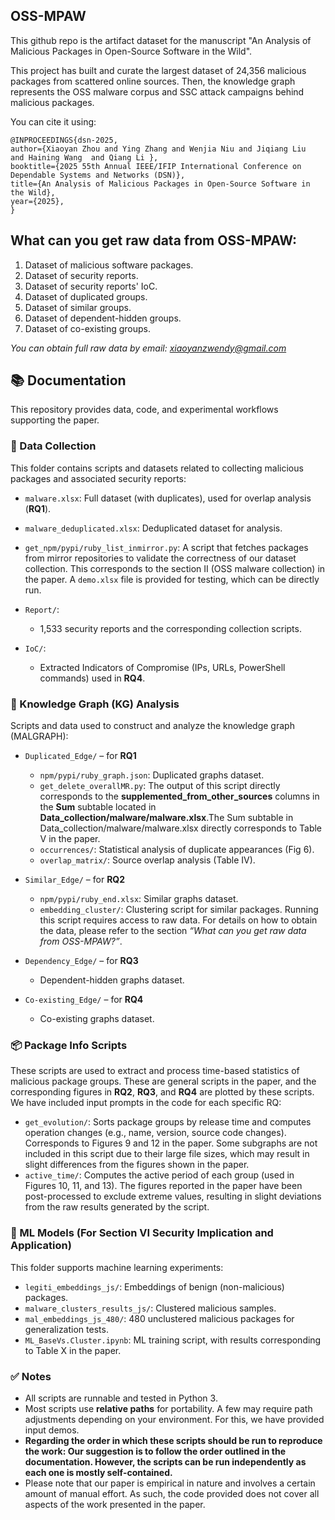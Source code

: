 ## OSS-MPAW

This github repo is the artifact dataset for the manuscript "An Analysis of Malicious Packages in Open-Source Software in the Wild".

This project has built and curate the largest dataset of 24,356 malicious packages from scattered online sources. Then, the knowledge graph represents the OSS malware corpus and SSC attack campaigns behind malicious packages.

You can cite it using:

```
@INPROCEEDINGS{dsn-2025,
author={Xiaoyan Zhou and Ying Zhang and Wenjia Niu and Jiqiang Liu  and Haining Wang  and Qiang Li },
booktitle={2025 55th Annual IEEE/IFIP International Conference on Dependable Systems and Networks (DSN)},
title={An Analysis of Malicious Packages in Open-Source Software in the Wild},
year={2025},
}
```

## What can you get raw data from OSS-MPAW:

1. Dataset of malicious software packages.
2. Dataset of security reports.
3. Dataset of security reports' IoC.
4. Dataset of duplicated groups.
5. Dataset of  similar groups.
6. Dataset of dependent-hidden  groups.
7. Dataset of co-existing groups.

*You can obtain full raw data by email: <xiaoyanzwendy@gmail.com>*

## 📚 Documentation

This repository provides data, code, and experimental workflows supporting the paper.

### 🐛 Data Collection

This folder contains scripts and datasets related to collecting malicious packages and associated security reports:

- `malware.xlsx`: Full dataset (with duplicates), used for overlap analysis (**RQ1**).
- `malware_deduplicated.xlsx`: Deduplicated dataset for analysis.
- `get_npm/pypi/ruby_list_inmirror.py`: A script that fetches packages from mirror repositories to validate the correctness of our dataset collection. This corresponds to the section II (OSS malware collection) in the paper. A `demo.xlsx` file is provided for testing, which can be directly run.
- `Report/`:

  - 1,533 security reports and the corresponding collection scripts.
- `IoC/`:

  - Extracted Indicators of Compromise (IPs, URLs, PowerShell commands) used in **RQ4**.

### 🧠 Knowledge Graph (KG) Analysis

Scripts and data used to construct and analyze the knowledge graph (MALGRAPH):

- `Duplicated_Edge/` – for **RQ1**

  - `npm/pypi/ruby_graph.json`: Duplicated graphs dataset.
  - `get_delete_overallMR.py`: The output of this script directly corresponds to the **supplemented\_from\_other\_sources** columns in the **Sum** subtable located in **Data_collection/malware/malware.xlsx**.The Sum subtable in Data\_collection/malware/malware.xlsx directly corresponds to Table V in the paper.
  - `occurrences/`: Statistical analysis of duplicate appearances (Fig 6).
  - `overlap_matrix/`: Source overlap analysis (Table IV).
- `Similar_Edge/` – for **RQ2**

  - `npm/pypi/ruby_end.xlsx`: Similar graphs dataset.
  - `embedding_cluster/`: Clustering script for similar packages. Running this script requires access to raw data. For details on how to obtain the data, please refer to the section *“What can you get raw data from OSS-MPAW?”*.
- `Dependency_Edge/` – for **RQ3**

  - Dependent-hidden graphs dataset.
- `Co-existing_Edge/` – for **RQ4**

  - Co-existing graphs dataset.

### 📦 Package Info Scripts

These scripts are used to extract and process time-based statistics of malicious package groups. These are general scripts in the paper, and the corresponding figures in **RQ2**, **RQ3**, and **RQ4** are plotted by these scripts. We have included input prompts in the code for each specific RQ:

- `get_evolution/`: Sorts package groups by release time and computes operation changes (e.g., name, version, source code changes). Corresponds to Figures 9 and 12 in the paper. Some subgraphs are not included in this script due to their large file sizes, which may result in slight differences from the figures shown in the paper.
- `active_time/`: Computes the active period of each group (used in Figures 10, 11, and 13). The figures reported in the paper have been post-processed to exclude extreme values, resulting in slight deviations from the raw results generated by the script.

### 🤖 ML Models (For Section VI Security Implication and Application)

This folder supports machine learning experiments:

- `legiti_embeddings_js/`: Embeddings of benign (non-malicious) packages.
- `malware_clusters_results_js/`: Clustered malicious samples.
- `mal_embeddings_js_480/`: 480 unclustered malicious packages for generalization tests.
- `ML_BaseVs.Cluster.ipynb`: ML training script, with results corresponding to Table X in the paper.

### ✅ Notes

- All scripts are runnable and tested in Python 3.
- Most scripts use **relative paths** for portability. A few may require path adjustments depending on your environment. For this, we have provided input demos.
- **Regarding the order in which these scripts should be run to reproduce the work: Our suggestion is to follow the order outlined in the documentation. However, the scripts can be run independently as each one is mostly self-contained.**
- Please note that our paper is empirical in nature and involves a certain amount of manual effort. As such, the code provided does not cover all aspects of the work presented in the paper.
